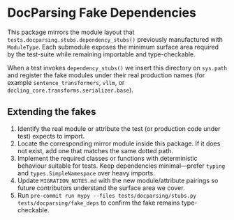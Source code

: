 # DocParsing Fake Dependencies

This package mirrors the module layout that `tests.docparsing.stubs.dependency_stubs()`
previously manufactured with `ModuleType`. Each submodule exposes the minimum surface
area required by the test-suite while remaining importable and type-checkable.

When a test invokes `dependency_stubs()` we insert this directory on `sys.path`
and register the fake modules under their real production names (for example
`sentence_transformers`, `vllm`, or `docling_core.transforms.serializer.base`).

## Extending the fakes

1. Identify the real module or attribute the test (or production code under test)
   expects to import.
2. Locate the corresponding mirror module inside this package. If it does not
   exist, add one that matches the same dotted path.
3. Implement the required classes or functions with deterministic behaviour suitable
   for tests. Keep dependencies minimal—prefer `typing` and `types.SimpleNamespace`
   over heavy imports.
4. Update `MIGRATION_NOTES.md` with the new module/attribute pairings so future
   contributors understand the surface area we cover.
5. Run `pre-commit run mypy --files tests/docparsing/stubs.py tests/docparsing/fake_deps`
   to confirm the fake remains type-checkable.
